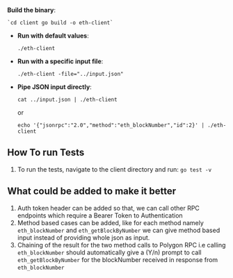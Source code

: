 **Build the binary**:
    
    `cd client go build -o eth-client`
    
- **Run with default values**:
    
    
    `./eth-client`
    
- **Run with a specific input file**:
    
    
    `./eth-client -file="../input.json"`
    
- **Pipe JSON input directly**:
    
    
    `cat ../input.json | ./eth-client`
    
    or
    
    `echo '{"jsonrpc":"2.0","method":"eth_blockNumber","id":2}' | ./eth-client`


## How To run Tests
1. To run the tests, navigate to the client directory and run:
    `go test -v`




## What could be added to make it better
1. Auth token header can be added so that, we can call other RPC endpoints which require a Bearer Token to Authentication
2. Method based cases can be added, like for each method namely `eth_blockNumber` and `eth_getBlockByNumber` we can give method based input instead of providing whole json as input.
3. Chaining of the result for the two method calls to Polygon RPC i.e calling `eth_blockNumber` should automatically give a (Y/n) prompt to call `eth_getBlockByNumber` for the blockNumber received in response from `eth_blockNumber` 